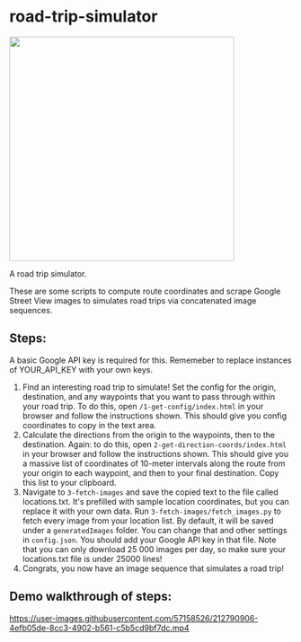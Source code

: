 # road-trip-simulator

<img src="https://user-images.githubusercontent.com/57158526/212792386-10f9d1dd-6184-44b8-8ba6-3bb3ef58bed5.gif" width="400" height="400"/>


A road trip simulator.

These are some scripts to compute route coordinates and scrape Google Street View images to simulates road trips via concatenated image sequences.

<!-- ![roadtrip demo](https://user-images.githubusercontent.com/57158526/133194920-0f64fe78-2169-4752-8fe5-11712b616b60.gif) -->



## Steps:

A basic Google API key is required for this. Rememeber to replace instances of YOUR_API_KEY with your own keys.

1. Find an interesting road trip to simulate! Set the config for the origin, destination, and any waypoints that you want to pass through within your road trip. To do this, open `/1-get-config/index.html` in your browser and follow the instructions shown. This should give you config coordinates to copy in the text area.
2. Calculate the directions from the origin to the waypoints, then to the destination. Again: to do this, open `2-get-direction-coords/index.html` in your browser and follow the instructions shown. This should give you a massive list of coordinates of 10-meter intervals along the route from your origin to each waypoint, and then to your final destination. Copy this list to your clipboard.
3. Navigate to `3-fetch-images` and save the copied text to the file called locations.txt. It's prefilled with sample location coordinates, but you can replace it with your own data. Run `3-fetch-images/fetch_images.py` to fetch every image from your location list. By default, it will be saved under a `generatedImages` folder. You can change that and other settings in `config.json`. You should add your Google API key in that file. Note that you can only download 25 000 images per day, so make sure your locations.txt file is under 25000 lines!
4. Congrats, you now have an image sequence that simulates a road trip!

## Demo walkthrough of steps:



https://user-images.githubusercontent.com/57158526/212790906-4efb05de-8cc3-4902-b561-c5b5cd9bf7dc.mp4


